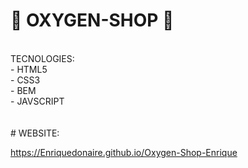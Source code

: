 # 🚀 OXYGEN-SHOP 🚀

<br/>
TECNOLOGIES: <br/>
- HTML5 <br/>
- CSS3 <br/>
- BEM <br/>
- JAVSCRIPT <br/>

<br/>
<br/>
# WEBSITE:

https://Enriquedonaire.github.io/Oxygen-Shop-Enrique

